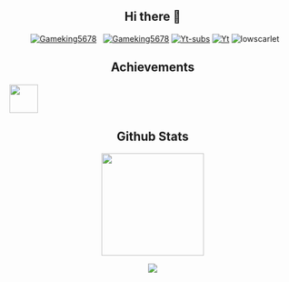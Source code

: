 <div align="center"> 

## Hi there 👋

&nbsp; [![Gameking5678](https://readme-typing-svg.demolab.com?font=Fira+Code&size=30&pause=1000&width=595&lines=I+am+Gameking5678)](https://www.gameking5678.ga)
&nbsp; [![Gameking5678](https://discord.c99.nl/widget/theme-2/786093043542917190.png)](https://discord.gg/6mgQYf7zem)
[![Yt-subs](https://img.shields.io/youtube/channel/subscribers/UC9auQbnSq69ICeTbINnkZDA?style=social)](https://www.youtube.com/channel/UC9auQbnSq69ICeTbINnkZDA)
[![Yt](https://img.shields.io/youtube/channel/views/UC9auQbnSq69ICeTbINnkZDA?style=social)](https://www.youtube.com/channel/UC9auQbnSq69ICeTbINnkZDA)
 <img src="https://komarev.com/ghpvc/?username=gameking5678&label=Profile%20views&color=0e75b6&style=flat" alt="lowscarlet" /> </p>
<h2>Achievements</h2>

</div>

<img height="50em" src="https://github.githubassets.com/images/modules/profile/achievements/pull-shark-default.png" />

<div align="center"> 


<h2>Github Stats</h2>
<img height="180em" src="https://github-readme-stats.vercel.app/api?username=GameKing5678&show_icons=true&hide_border=true&&count_private=true&include_all_commits=true" />

![](https://github-readme-stats.vercel.app/api/top-langs/?username=GameKing5678&show_icons=true&show_icons=true&title_color=000&icon_color=303030&text_color=303030&bg_color=ffffff&hide_border=true&theme=radical)

